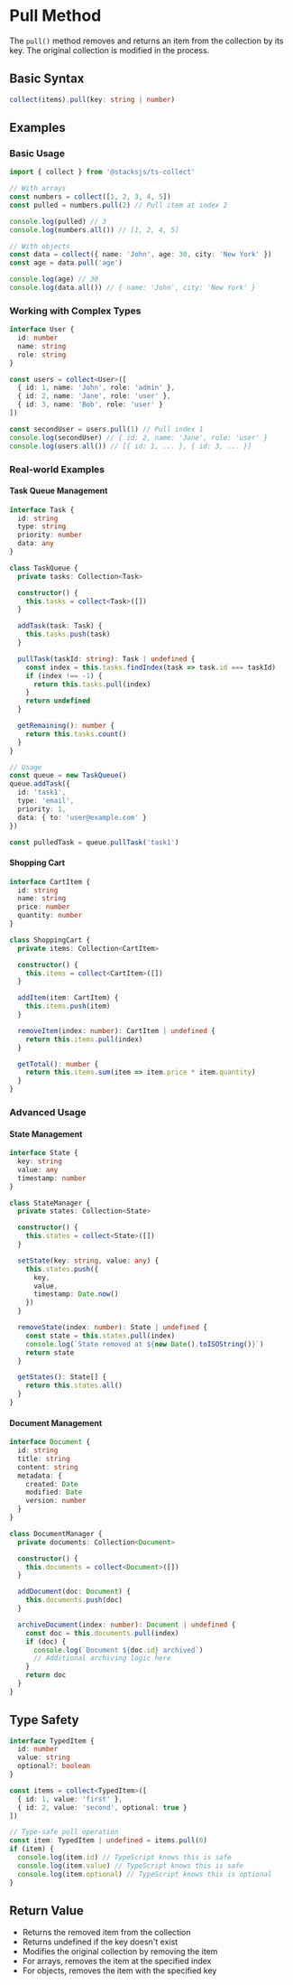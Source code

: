 # Pull Method

The `pull()` method removes and returns an item from the collection by its key. The original collection is modified in the process.

## Basic Syntax

```typescript
collect(items).pull(key: string | number)
```

## Examples

### Basic Usage

```typescript
import { collect } from '@stacksjs/ts-collect'

// With arrays
const numbers = collect([1, 2, 3, 4, 5])
const pulled = numbers.pull(2) // Pull item at index 2

console.log(pulled) // 3
console.log(numbers.all()) // [1, 2, 4, 5]

// With objects
const data = collect({ name: 'John', age: 30, city: 'New York' })
const age = data.pull('age')

console.log(age) // 30
console.log(data.all()) // { name: 'John', city: 'New York' }
```

### Working with Complex Types

```typescript
interface User {
  id: number
  name: string
  role: string
}

const users = collect<User>([
  { id: 1, name: 'John', role: 'admin' },
  { id: 2, name: 'Jane', role: 'user' },
  { id: 3, name: 'Bob', role: 'user' }
])

const secondUser = users.pull(1) // Pull index 1
console.log(secondUser) // { id: 2, name: 'Jane', role: 'user' }
console.log(users.all()) // [{ id: 1, ... }, { id: 3, ... }]
```

### Real-world Examples

#### Task Queue Management

```typescript
interface Task {
  id: string
  type: string
  priority: number
  data: any
}

class TaskQueue {
  private tasks: Collection<Task>

  constructor() {
    this.tasks = collect<Task>([])
  }

  addTask(task: Task) {
    this.tasks.push(task)
  }

  pullTask(taskId: string): Task | undefined {
    const index = this.tasks.findIndex(task => task.id === taskId)
    if (index !== -1) {
      return this.tasks.pull(index)
    }
    return undefined
  }

  getRemaining(): number {
    return this.tasks.count()
  }
}

// Usage
const queue = new TaskQueue()
queue.addTask({
  id: 'task1',
  type: 'email',
  priority: 1,
  data: { to: 'user@example.com' }
})

const pulledTask = queue.pullTask('task1')
```

#### Shopping Cart

```typescript
interface CartItem {
  id: string
  name: string
  price: number
  quantity: number
}

class ShoppingCart {
  private items: Collection<CartItem>

  constructor() {
    this.items = collect<CartItem>([])
  }

  addItem(item: CartItem) {
    this.items.push(item)
  }

  removeItem(index: number): CartItem | undefined {
    return this.items.pull(index)
  }

  getTotal(): number {
    return this.items.sum(item => item.price * item.quantity)
  }
}
```

### Advanced Usage

#### State Management

```typescript
interface State {
  key: string
  value: any
  timestamp: number
}

class StateManager {
  private states: Collection<State>

  constructor() {
    this.states = collect<State>([])
  }

  setState(key: string, value: any) {
    this.states.push({
      key,
      value,
      timestamp: Date.now()
    })
  }

  removeState(index: number): State | undefined {
    const state = this.states.pull(index)
    console.log(`State removed at ${new Date().toISOString()}`)
    return state
  }

  getStates(): State[] {
    return this.states.all()
  }
}
```

#### Document Management

```typescript
interface Document {
  id: string
  title: string
  content: string
  metadata: {
    created: Date
    modified: Date
    version: number
  }
}

class DocumentManager {
  private documents: Collection<Document>

  constructor() {
    this.documents = collect<Document>([])
  }

  addDocument(doc: Document) {
    this.documents.push(doc)
  }

  archiveDocument(index: number): Document | undefined {
    const doc = this.documents.pull(index)
    if (doc) {
      console.log(`Document ${doc.id} archived`)
      // Additional archiving logic here
    }
    return doc
  }
}
```

## Type Safety

```typescript
interface TypedItem {
  id: number
  value: string
  optional?: boolean
}

const items = collect<TypedItem>([
  { id: 1, value: 'first' },
  { id: 2, value: 'second', optional: true }
])

// Type-safe pull operation
const item: TypedItem | undefined = items.pull(0)
if (item) {
  console.log(item.id) // TypeScript knows this is safe
  console.log(item.value) // TypeScript knows this is safe
  console.log(item.optional) // TypeScript knows this is optional
}
```

## Return Value

- Returns the removed item from the collection
- Returns undefined if the key doesn't exist
- Modifies the original collection by removing the item
- For arrays, removes the item at the specified index
- For objects, removes the item with the specified key
